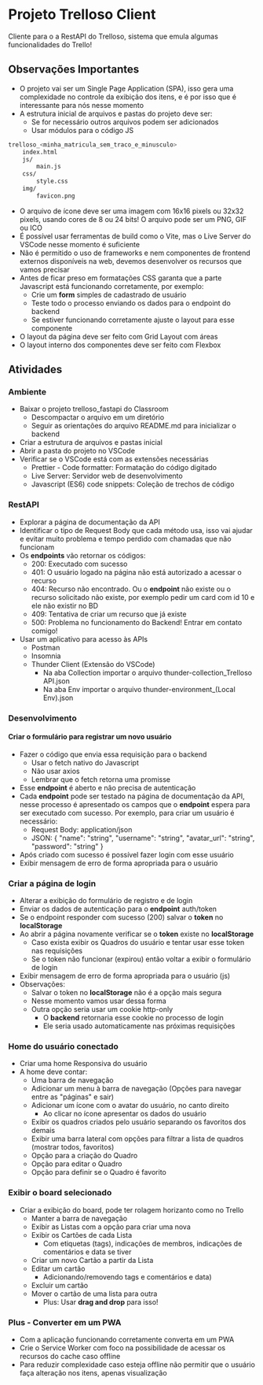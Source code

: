 # Projeto Trelloso Client

Cliente para o a RestAPI do Trelloso, sistema que emula algumas funcionalidades do Trello!

## Observações Importantes
- O projeto vai ser um Single Page Application (SPA), isso gera uma complexidade no controle da exibição dos itens, e é por isso que é interessante para nós nesse momento
- A estrutura inicial de arquivos e pastas do projeto deve ser:
    - Se for necessário outros arquivos podem ser adicionados
    - Usar módulos para o código JS
```bash
trelloso_<minha_matricula_sem_traco_e_minusculo>
    index.html
    js/    
        main.js
    css/
        style.css
    img/
        favicon.png
```
- O arquivo de ícone deve ser uma imagem com 16x16 pixels ou 32x32 pixels, usando cores de 8 ou 24 bits! O arquivo pode ser um PNG, GIF ou ICO 
- É possível usar ferramentas de build como o Vite, mas o Live Server do VSCode nesse momento é suficiente
- Não é permitido o uso de frameworks e nem componentes de frontend externos disponíveis na web, devemos desenvolver os recursos que vamos precisar
- Antes de ficar preso em formatações CSS garanta que a parte Javascript está funcionando corretamente, por exemplo:
    - Crie um **form** simples de cadastrado de usuário
    - Teste todo o processo enviando os dados para o endpoint do backend
    - Se estiver funcionando corretamente ajuste o layout para esse componente
- O layout da página deve ser feito com Grid Layout com áreas
- O layout interno dos componentes deve ser feito com Flexbox

## Atividades

### Ambiente
- Baixar o projeto trelloso_fastapi do Classroom
    - Descompactar o arquivo em um diretório
    - Seguir as orientações do arquivo README.md para inicializar o backend
- Criar a estrutura de arquivos e pastas inicial
- Abrir a pasta do projeto no VSCode
- Verificar se o VSCode está com as extensões necessárias
    - Prettier - Code formatter: Formatação do código digitado
    - Live Server: Servidor web de desenvolvimento
    - Javascript (ES6) code snippets: Coleção de trechos de código

### RestAPI
- Explorar a página de documentação da API
- Identificar o tipo de Request Body que cada método usa, isso vai ajudar e evitar muito problema e tempo perdido com chamadas que não funcionam
- Os **endpoints** vão retornar os códigos:
    - 200: Executado com sucesso
    - 401: O usuário logado na página não está autorizado a acessar o recurso
    - 404: Recurso não encontrado. Ou o **endpoint** não existe ou o recurso solicitado não existe, por exemplo pedir um card com id 10 e ele não existir no BD
    - 409: Tentativa de criar um recurso que já existe
    - 500: Problema no funcionamento do Backend! Entrar em contato comigo!
- Usar um aplicativo para acesso às APIs
    - Postman
    - Insomnia
    - Thunder Client (Extensão do VSCode)
        - Na aba Collection importar o arquivo thunder-collection_Trelloso API.json
        - Na aba Env importar o arquivo thunder-environment_(Local Env).json

### Desenvolvimento

#### Criar o formulário para registrar um novo usuário
- Fazer o código que envia essa requisição para o backend
    - Usar o fetch nativo do Javascript
    - Não usar axios
    - Lembrar que o fetch retorna uma promisse
- Esse **endpoint** é aberto e não precisa de autenticação
- Cada **endpoint** pode ser testado na página de documentação da API, nesse processo é apresentado os campos que o **endpoint** espera para ser executado com sucesso. Por exemplo, para criar um usuário é necessário:
    - Request Body: application/json
    - JSON: { "name": "string", "username": "string", "avatar_url": "string", "password": "string" }
- Após criado com sucesso é possível fazer login com esse usuário
- Exibir mensagem de erro de forma apropriada para o usuário

### Criar a página de login
- Alterar a exibição do formulário de registro e de login
- Enviar os dados de autenticação para o **endpoint** auth/token
- Se o endpoint responder com sucesso (200) salvar o **token** no **localStorage**
- Ao abrir a página novamente verificar se o **token** existe no **localStorage**
    - Caso exista exibir os Quadros do usuário e tentar usar esse token nas requisições
    - Se o token não funcionar (expirou) então voltar a exibir o formulário de login
- Exibir mensagem de erro de forma apropriada para o usuário (js)
- Observações:
    - Salvar o token no **localStorage** não é a opção mais segura
    - Nesse momento vamos usar dessa forma
    - Outra opção seria usar um cookie http-only
        - O **backend** retornaria esse cookie no processo de login
        - Ele seria usado automaticamente nas próximas requisições

### Home do usuário conectado
- Criar uma home Responsiva do usuário 
- A home deve contar:
    - Uma barra de navegação
    - Adicionar um menu à barra de navegação (Opções para navegar entre as "páginas" e sair)
    - Adicionar um ícone com o avatar do usuário, no canto direito
        - Ao clicar no ícone apresentar os dados do usuário
    - Exibir os quadros criados pelo usuário separando os favoritos dos demais
    - Exibir uma barra lateral com opções para filtrar a lista de quadros (mostrar todos, favoritos)
    - Opção para a criação do Quadro
    - Opção para editar o Quadro
    - Opção para definir se o Quadro é favorito

### Exibir o board selecionado
- Criar a exibição do board, pode ter rolagem horizanto como no Trello
    - Manter a barra de navegação
    - Exibir as Listas com a opção para criar uma nova	
    - Exibir os Cartões de cada Lista
        - Com etiquetas (tags), indicações de membros, indicações de comentários e data se tiver
    - Criar um novo Cartão a partir da Lista
    - Editar um cartão 
        - Adicionando/removendo tags e comentários e data)	
    - Excluir um cartão	
    - Mover o cartão de uma lista para outra
        - Plus: Usar **drag and drop** para isso!

### Plus - Converter em um PWA
- Com a aplicação funcionando corretamente converta em um PWA
- Crie o Service Worker com foco na possibilidade de acessar os recursos do cache caso offline
- Para reduzir complexidade caso esteja offline não permitir que o usuário faça alteração nos itens, apenas visualização
